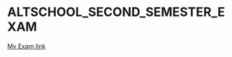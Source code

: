 # ALTSCHOOL_SECOND_SEMESTER_EXAM

[My Exam link](https://altschool-second-semester-exam-q9xf-3tc2qfeje-pelzmagic.vercel.app/)
